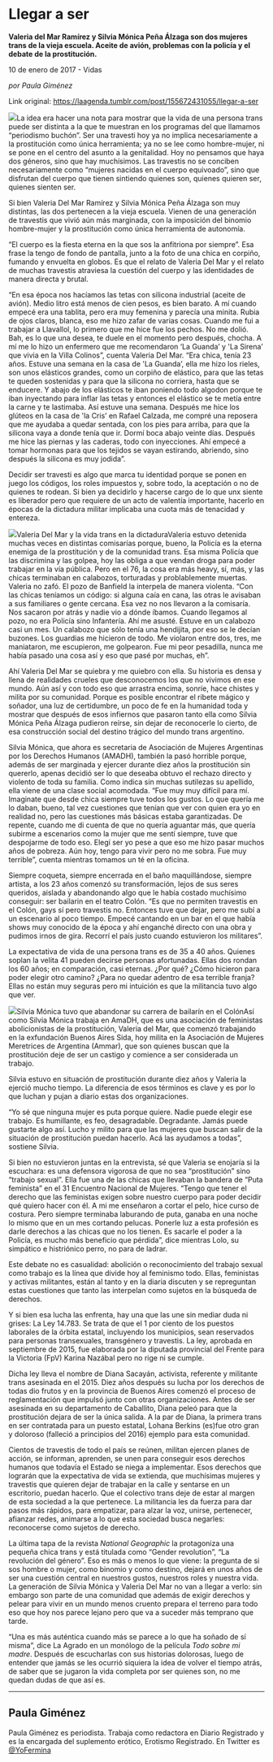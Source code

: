 # Llegar a ser

**Valeria del Mar Ramírez y Silvia Mónica Peña Álzaga son dos mujeres trans de la vieja escuela. Aceite de avión, problemas con la policía y el debate de la prostitución.**

10 de enero de 2017 - Vidas

_por Paula Giménez_

Link original: https://laagenda.tumblr.com/post/155672431055/llegar-a-ser

![](https://64.media.tumblr.com/540de8a74d0496a4a94b6699b25c61e5/tumblr_inline_pd0gvwxyoT1t6q87u_500.jpg)La idea era hacer una nota para mostrar que la vida de una persona trans puede ser distinta a la que te muestran en los programas del que llamamos “periodismo buchón”. Ser una travesti hoy ya no implica necesariamente a la prostitución como única herramienta; ya no se lee como hombre-mujer, ni se pone en el centro del asunto a la genitalidad. Hoy no pensamos que haya dos géneros, sino que hay muchísimos. Las travestis no se conciben necesariamente como “mujeres nacidas en el cuerpo equivoado”, sino que disfrutan del cuerpo que tienen sintiendo quienes son, quienes quieren ser, quienes sienten ser. 


Si bien Valeria Del Mar Ramírez y Silvia Mónica Peña Álzaga son muy distintas, las dos pertenecen a la vieja escuela. Vienen de una generación de travestis que vivió aún más marginada, con la imposición del binomio hombre-mujer y la prostitución como única herramienta de autonomía.


“El cuerpo es la fiesta eterna en la que sos la anfitriona por siempre”. Esa frase la tengo de fondo de pantalla, junto a la foto de una chica en corpiño, fumando y envuelta en globos. Es que el relato de Valeria Del Mar y el relato de muchas travestis atraviesa la cuestión del cuerpo y las identidades de manera directa y brutal. 


“En esa época nos hacíamos las tetas con silicona industrial (aceite de avión). Medio litro está menos de cien pesos, es bien barato. A mí cuando empecé era una tablita, pero era muy femenina y parecía una minita. Rubia de ojos claros, blanca, eso me hizo zafar de varias cosas. Cuando me fui a trabajar a Llavallol, lo primero que me hice fue los pechos. No me dolió. Bah, es lo que una desea, te duele en el momento pero después, chocha. A mí me lo hizo un enfermero que me recomendaron ‘La Guanda’ y 'La Sirena’ que vivia en la Villa Colinos”, cuenta Valeria Del Mar. “Era chica, tenía 23 años. Estuve una semana en la casa de 'La Guanda’, ella me hizo los rieles, son unos elásticos grandes, como un corpiño de elástico, para que las tetas te queden sostenidas y para que la silicona no corriera, hasta que se enducere. Y abajo de los elásticos te iban poniendo todo algodon porque te iban inyectando para inflar las tetas y entonces el elástico se te metía entre la carne y te lastimaba. Así estuve una semana. Después me hice los glúteos en la casa de 'la Cris’ en Rafael Calzada, me compré una reposera que me ayudaba a quedar sentada, con los pies para arriba, para que la silicona vaya a donde tenía que ir. Dormí boca abajo veinte días. Después me hice las piernas y las caderas, todo con inyecciones. Ahí empecé a tomar hormonas para que los tejidos se vayan estirando, abriendo, sino después la silicona es muy jodida”. 


Decidir ser travesti es algo que marca tu identidad porque se ponen en juego los códigos, los roles impuestos y, sobre todo, la aceptación o no de quienes te rodean. Si bien ya decidirlo y hacerse cargo de lo que unx siente es liberador pero que requiere de un acto de valentía importante, hacerlo en épocas de la dictadura militar implicaba una cuota más de tenacidad y entereza. 


![](https://64.media.tumblr.com/b8e0a4fac4cc162a4e9e7baf1b4e2bc0/tumblr_inline_pd0gvwh8671t6q87u_500.jpg)Valeria Del Mar y la vida trans en la dictaduraValeria estuvo detenida muchas veces en distintas comisarías porque, bueno, la Policía es la eterna enemiga de la prostitución y de la comunidad trans. Esa misma Policía que las discrimina y las golpea, hoy las obliga a que vendan droga para poder trabajar en la vía pública. Pero en el 76, la cosa era más heavy, sí, más, y las chicas terminaban en calabozos, torturadas y problablemente muertas. Valeria no zafó. El pozo de Banfield la interpela de manera violenta. “Con las chicas teníamos un código: si alguna caía en cana, las otras le avisaban a sus familiares o gente cercana. Esa vez no nos llevaron a la comisaría. Nos sacaron por atrás y nadie vio a dónde íbamos. Cuando llegamos al pozo, no era Policía sino Infantería. Ahí me asusté. Estuve en un calabozo casi un mes. Un calabozo que sólo tenía una hendijita, por eso se le decían buzones. Los guardias me hicieron de todo. Me violaron entre dos, tres, me maniataron, me escupieron, me golpearon. Fue mi peor pesadilla, nunca me había pasado una cosa así y eso que pasé por muchas, eh”. 


Ahí Valeria Del Mar se quiebra y me quiebro con ella. Su historia es densa y llena de realidades crueles que desconocemos los que no vivimos en ese mundo. Aún así y con todo eso que arrastra encima, sonríe, hace chistes y milita por su comunidad. Porque es posible encontrar el ribete mágico y soñador, una luz de certidumbre, un poco de fe en la humanidad toda y mostrar que después de esos infiernos que pasaron tanto ella como Silvia Mónica Peña Álzaga pudieron reírse, sin dejar de reconocerle lo cierto, de esa construcción social del destino trágico del mundo trans argentino.


Silvia Mónica, que ahora es secretaria de Asociación de Mujeres Argentinas por los Derechos Humanos (AMADH), también la pasó horrible porque, además de ser marginada y ejercer durante diez años la prostitución sin quererlo, apenas decidió ser lo que deseaba obtuvo el rechazo directo y violento de toda su familia. Como indica sin muchas sutilezas su apellido, ella viene de una clase social acomodada. “Fue muy muy difícil para mí. Imaginate que desde chica siempre tuve todos los gustos. Lo que quería me lo daban, bueno, tal vez cuestiones que tenían que ver con quien era yo en realidad no, pero las cuestiones más básicas estaba garantizadas. De repente, cuando me di cuenta de que no quería aguantar más, que quería subirme a escenarios como la mujer que me sentí siempre, tuve que despojarme de todo eso. Elegí ser yo pese a que eso me hizo pasar muchos años de pobreza. Aún hoy, tengo para vivir pero no me sobra. Fue muy terrible”, cuenta mientras tomamos un té en la oficina. 


Siempre coqueta, siempre encerrada en el baño maquillándose, siempre artista, a los 23 años comenzó su transformación, lejos de sus seres queridos, aislada y abandonando algo que le había costado muchísimo conseguir: ser bailarin en el teatro Colón. “Es que no permiten travestis en el Colón, gays sí pero travestis no. Entonces tuve que dejar, pero me subí a un escenario al poco tiempo. Empecé cantando en un bar en el que había shows muy conocido de la época y ahí enganché directo con una obra y pudimos irnos de gira. Recorrí el país justo cuando estuvieron los militares”. 

La expectativa de vida de una persona trans es de 35 a 40 años. Quienes soplan la velita 41 pueden decirse personas afortunadas. Ellas dos rondan los 60 años; en comparación, casi eternas. ¿Por qué? ¿Cómo hicieron para poder elegir otro camino? ¿Para no quedar adentro de esa terrible franja? Ellas no están muy seguras pero mi intuición es que la militancia tuvo algo que ver.


![](https://64.media.tumblr.com/540de8a74d0496a4a94b6699b25c61e5/tumblr_inline_pd0gvwxyoT1t6q87u_500.jpg)Silvia Mónica tuvo que abandonar su carrera de bailarín en el ColónAsí como Silvia Mónica trabaja en AmaDH, que es una asociación de feministas abolicionistas de la prostitución, Valeria del Mar, que comenzó trabajando en la exfundación Buenos Aires Sida, hoy milita en la Asociación de Mujeres Meretrices de Argentina (Ammar), que son quienes buscan que la prostitución deje de ser un castigo y comience a ser considerada un trabajo. 


Silvia estuvo en situación de prostitución durante diez años y Valeria la ejerció mucho tiempo. La diferencia de esos términos es clave y es por lo que luchan y pujan a diario estas dos organizaciones. 


“Yo sé que ninguna mujer es puta porque quiere. Nadie puede elegir ese trabajo. Es humillante, es feo, desagradable. Degradante. Jamás puede gustarte algo así. Lucho y milito para que las mujeres que buscan salir de la situación de prostitución puedan hacerlo. Acá las ayudamos a todas”, sostiene Silvia. 


Si bien no estuvieron juntas en la entrevista, sé que Valeria se enojaría si la escuchara: es una defensora vigorosa de que no sea “prostitución” sino “trabajo sexual”. Ella fue una de las chicas que llevaban la bandera de “Puta feminista” en el 31 Encuentro Nacional de Mujeres. “Tengo que tener el derecho que las feministas exigen sobre nuestro cuerpo para poder decidir qué quiero hacer con él. A mi me enseñaron a cortar el pelo, hice curso de costura. Pero siempre terminaba laburando de puta, ganaba en una noche lo mismo que en un mes cortando pelucas. Ponerle luz a esta profesión es darle derechos a las chicas que no los tienen. Es sacarle el poder a la Policía, es mucho más beneficio que pérdida”, dice mientras Lolo, su simpático e histriónico perro, no para de ladrar.


Este debate no es casualidad: abolición o reconocimiento del trabajo sexual como trabajo es la línea que divide hoy al feminismo todo. Ellas, feministas y activas militantes, están al tanto y en la diaria discuten y se repreguntan estas cuestiones que tanto las interpelan como sujetos en la búsqueda de derechos. 


Y si bien esa lucha las enfrenta, hay una que las une sin mediar duda ni grises: La Ley 14.783. Se trata de que el 1 por ciento de los puestos laborales de la órbita estatal, incluyendo los municipios, sean reservados para personas transexuales, transgénero y travestis. La ley, aprobada en septiembre de 2015, fue elaborada por la diputada provincial del Frente para la Victoria (FpV) Karina Nazábal pero no rige ni se cumple.


Dicha ley lleva el nombre de Diana Sacayán, activista, referente y militante trans asesinada en el 2015. Diez años después su lucha por los derechos de todas dio frutos y en la provincia de Buenos Aires comenzó el proceso de reglamentación que impulsó junto con otras organizaciones. Antes de ser asesinada en su departamento de Caballito, Diana peleó para que la prostitución dejara de ser la única salida. A la par de Diana, la primera trans en ser contratada para un puesto estatal, Lohana Berkins (es)fue otro gran y doloroso (falleció a principios del 2016) ejemplo para esta comunidad.

Cientos de travestis de todo el país se reúnen, militan ejercen planes de acción, se informan, aprenden, se unen para conseguir esos derechos humanos que todavía el Estado se niega a implementar. Esos derechos que lograrán que la expectativa de vida se extienda, que muchísimas mujeres y travestis que quieren dejar de trabajar en la calle y sentarse en un escritorio, puedan hacerlo. Que el colectivo trans deje de estar al margen de esta sociedad a la que pertenece. La militancia les da fuerza para dar pasos más rápidos, para empatizar, para alzar la voz, unirse, pertenecer, afianzar redes, animarse a lo que esta sociedad busca negarles: reconocerse como sujetos de derecho.


La última tapa de la revista *National Geographic* la protagoniza una pequeña chica trans y está titulada como “Gender revolution”, “La revolución del género”. Eso es más o menos lo que viene: la pregunta de si sos hombre o mujer, como binomio y como destino, dejará en unos años de ser una cuestión central en nuestros gustos, nuestros roles y nuestra vida. La generación de Silvia Mónica y Valeria Del Mar no van a llegar a verlo: sin embargo son parte de una comunidad que además de exigir derechos y pelear para vivir en un mundo menos cruento prepara el terreno para todo eso que hoy nos parece lejano pero que va a suceder más temprano que tarde. 

“Una es más auténtica cuando más se parece a lo que ha soñado de sí misma”, dice La Agrado en un monólogo de la película *Todo sobre mi madre*. Después de escucharlas con sus historias dolorosas, luego de entender que jamás se les ocurrió siquiera la idea de volver el tiempo atrás, de saber que se jugaron la vida completa por ser quienes son, no me quedan dudas de que así es. 




---

Paula Giménez
-------------

Paula Giménez es periodista. Trabaja como redactora en Diario Registrado y es la encargada del suplemento erótico, Erotismo Registrado. En Twitter es [@YoFermina](https://twitter.com/YoFermina)

